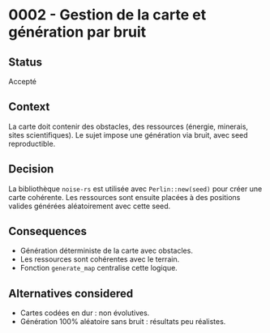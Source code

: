 # 0002 - Gestion de la carte et génération par bruit

## Status
Accepté

## Context
La carte doit contenir des obstacles, des ressources (énergie, minerais, sites scientifiques). Le sujet impose une génération via bruit, avec seed reproductible.

## Decision
La bibliothèque `noise-rs` est utilisée avec `Perlin::new(seed)` pour créer une carte cohérente. Les ressources sont ensuite placées à des positions valides générées aléatoirement avec cette seed.

## Consequences
- Génération déterministe de la carte avec obstacles.
- Les ressources sont cohérentes avec le terrain.
- Fonction `generate_map` centralise cette logique.

## Alternatives considered
- Cartes codées en dur : non évolutives.
- Génération 100% aléatoire sans bruit : résultats peu réalistes.
